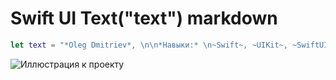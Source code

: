 # Swift UI Text("text") markdown

```swift
let text = "*Oleg Dmitriev*, \n\n*Навыки:* \n~Swift~, ~UIKit~, ~SwiftUI~, ~SnapKit~, ~Core Data~  \n\n*Работа с сетью:* \n~REST API~, ~URLSession~, ~JSON~, \n\n*Дополнительно:* \n@red(Git), @007BFC(GitHub)"
```

![Иллюстрация к проекту](https://api.webdmitriev.com/wp-content/uploads/2025/02/oleg-dmitriev-markdown-swiftui-text.png)


